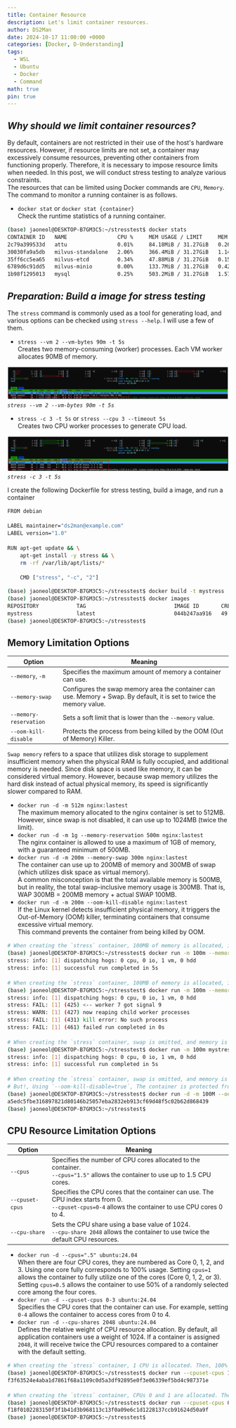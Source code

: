 ```yaml
---
title: Container Resource
description: Let's limit container resources.
author: DS2Man
date: 2024-10-17 11:00:00 +0000
categories: [Docker, D-Understanding]
tags:
  - WSL
  - Ubuntu
  - Docker
  - Command
math: true
pin: true
---
```


## *Why should we limit container resources?*

By default, containers are not restricted in their use of the host's hardware resources. However, if resource limits are not set, a container may excessively consume resources, preventing other containers from functioning properly. Therefore, it is necessary to impose resource limits when needed. In this post, we will conduct stress testing to analyze various constraints.    
The resources that can be limited using Docker commands are `CPU`, `Memory`. The command to monitor a running container is as follows.

- `docker stat` or `docker stat {container}`    
	Check the runtime statistics of a running container.

```bash
(base) jaoneol@DESKTOP-B7GM3C5:~/stresstest$ docker stats
CONTAINER ID   NAME                CPU %     MEM USAGE / LIMIT     MEM %     NET I/O           BLOCK I/O   PIDS
2c79a399533d   attu                0.01%     84.18MiB / 31.27GiB   0.26%     2.41kB / 0B       0B / 0B     19
30030fa9a5db   milvus-standalone   2.06%     366.4MiB / 31.27GiB   1.14%     7.67MB / 10.8MB   0B / 0B     66
35ff6cc5ea65   milvus-etcd         0.34%     47.88MiB / 31.27GiB   0.15%     10.8MB / 7.65MB   0B / 0B     18
6789d6c91dd5   milvus-minio        0.00%     133.7MiB / 31.27GiB   0.42%     29.6kB / 21.7kB   0B / 0B     25
1b98f1295013   mysql               0.25%     503.2MiB / 31.27GiB   1.57%     1.96kB / 0B       0B / 0B     44
```
	
<!--
기본적으로 컨테이너는 호스트의 하드웨어 리소스에 대한 사용 제한을 받지 않는다. 그런데 리소스 제한하지 않으면 Container는 전자원을 마구 사용하게 된다. 결과적으로 다른 컨테이너는 제대로 동작하지 못한다고 함. 그래서 필요시 용량 제한을 둬야한다. 이번 글에선 stress 테스트를 통해서 다양한 제약 조건을 파악하고자 한다.
Docker command를 통해서 제한할 수 리소스는 `CPU`, `Memory`, `Disk I/O`가 있다.
실행 중인 컨테이너를 모니터 하는 명령어는 다음과 같다.
-->

## *Preparation: Build a image for stress testing*

The `stress` command is commonly used as a tool for generating load, and various options can be checked using `stress --help`. I will use a few of them.

- `stress --vm 2 --vm-bytes 90m -t 5s`    
	Creates two memory-consuming (worker) processes.  Each VM worker allocates 90MB of memory.

![stress](/assets/img/docker/2024-10-17-Docker-Understanding7_1.png)
_`stress --vm 2 --vm-bytes 90m -t 5s`_

- `stress -c 3 -t 5s` or `stress --cpu 3 --timeout 5s`    
	Creates two CPU worker processes to generate CPU load.

![stress](/assets/img/docker/2024-10-17-Docker-Understanding7_2.png)
_`stress -c 3 -t 5s`_

<!--
부하 테스트를 위해서 아래 dockerfile을 만들었다. stress 명령어는 부하를 주는 tool 로 주로 사용되며 stress --help로 다양한 옵션을 확인할 수 있다. 이중에서 몇가지 사용하겠다.

stress --cpu 2 --timeout 60s #### CPU 부하 테스트, cpu 2개를 100% 사용
stress --memory 2 --vm-bytes 128M --timeout 60s #### Memory 부하 테스트
-->

I create the following Dockerfile for stress testing, build a image, and run a container

```bash
FROM debian

LABEL maintainer="ds2man@example.com"
LABEL version="1.0"

RUN apt-get update && \
    apt-get install -y stress && \
    rm -rf /var/lib/apt/lists/*

    CMD ["stress", "-c", "2"]
```

```bash
(base) jaoneol@DESKTOP-B7GM3C5:~/stresstest$ docker build -t mystress .
(base) jaoneol@DESKTOP-B7GM3C5:~/stresstest$ docker images
REPOSITORY            TAG                            IMAGE ID       CREATED          SIZE
mystress              latest                         044b247aa916   49 seconds ago   117MB
(base) jaoneol@DESKTOP-B7GM3C5:~/stresstest$ 
```
	

## Memory Limitation Options

|Option|Meaning|
|---|---|
|`--memory`, `-m`|Specifies the maximum amount of memory a container can use.|
|`--memory-swap`|Configures the swap memory area the container can use. Memory + Swap. By default, it is set to twice the memory value.|
|`--memory-reservation`|Sets a soft limit that is lower than the `--memory` value.|
|`--oom-kill-disable`|Protects the process from being killed by the OOM (Out of Memory) Killer.|

`Swap memory` refers to a space that utilizes disk storage to supplement insufficient memory when the physical RAM is fully occupied, and additional memory is needed. Since disk space is used like memory, it can be considered virtual memory. However, because swap memory utilizes the hard disk instead of actual physical memory, its speed is significantly slower compared to RAM.

- `docker run -d -m 512m nginx:lastest`    
	The maximum memory allocated to the nginx container is set to 512MB.    
	However, since swap is not disabled, it can use up to 1024MB (twice the limit).
- `docker run -d -m 1g --memory-reservation 500m nginx:lastest`    
	The nginx container is allowed to use a maximum of 1GB of memory, with a guaranteed minimum of 500MB.
- `docker run -d -m 200m --memory-swap 300m nginx:lastest`    
	The container can use up to 200MB of memory and 300MB of swap (which utilizes disk space as virtual memory).    
	A common misconception is that the total available memory is 500MB, but in reality, the total swap-inclusive memory usage is 300MB. That is, WAP 300MB = 200MB memory + actual SWAP 100MB.
- `docker run -d -m 200m --oom-kill-disable nginx:lastest`    
	If the Linux kernel detects insufficient physical memory, it triggers the Out-of-Memory (OOM) killer, terminating containers that consume excessive virtual memory.     
	This command prevents the container from being killed by OOM.

```bash
# When creating the `stress` container, 100MB of memory is allocated, including swap. Then, a memory load of 90MB is generated for 5 seconds → Works as expected.
(base) jaoneol@DESKTOP-B7GM3C5:~/stresstest$ docker run -m 100m --memory-swap 100m mystress:latest stress --vm 1 --vm-bytes 90m -t 5s
stress: info: [1] dispatching hogs: 0 cpu, 0 io, 1 vm, 0 hdd
stress: info: [1] successful run completed in 5s

# When creating the `stress` container, 100MB of memory is allocated, including swap. Then, a memory load of 150MB is generated for 5 seconds → Does not work as expected.
(base) jaoneol@DESKTOP-B7GM3C5:~/stresstest$ docker run -m 100m --memory-swap 100m mystress:latest stress --vm 1 --vm-bytes 150m -t 5s
stress: info: [1] dispatching hogs: 0 cpu, 0 io, 1 vm, 0 hdd
stress: FAIL: [1] (425) <-- worker 7 got signal 9
stress: WARN: [1] (427) now reaping child worker processes
stress: FAIL: [1] (431) kill error: No such process
stress: FAIL: [1] (461) failed run completed in 0s

# When creating the `stress` container, swap is omitted, and memory is set to 100MB, allowing a maximum allocation of 200MB. Then, a memory load of 150MB is generated for 5 seconds. → Works as expected.
(base) jaoneol@DESKTOP-B7GM3C5:~/stresstest$ docker run -m 100m mystress:latest stress --vm 1 --vm-bytes 150m -t 5s
stress: info: [1] dispatching hogs: 0 cpu, 0 io, 1 vm, 0 hdd
stress: info: [1] successful run completed in 5s

# When creating the `stress` container, swap is omitted, and memory is set to 100MB, allowing a maximum allocation of 200MB. Then, a memory load of 250MB is generated for 5 seconds. → it triggers the Out-of-Memory (OOM) killer, terminating containers that consume excessive virtual memory.  
# But!, Using `--oom-kill-disable=true`, The container is protected from being killed by OOM (Out of Memory).
(base) jaoneol@DESKTOP-B7GM3C5:~/stresstest$ docker run -d -m 100M --oom-kill-disable=true  mystress:latest stress --vm 1 --vm-bytes 250m -t 5s
a5edc5fbe316897821d80146b25057eba2832eb913cf69d48f5c02b62d868439
(base) jaoneol@DESKTOP-B7GM3C5:~/stresstest$ 
```

## CPU Resource Limitation Options

|Option|Meaning|
|---|---|
|`--cpus`|Specifies the number of CPU cores allocated to the container.  <br>`--cpus="1.5"` allows the container to use up to 1.5 CPU cores.|
|`--cpuset-cpus`|Specifies the CPU cores that the container can use. The CPU index starts from 0.  <br>`--cpuset-cpus=0-4` allows the container to use CPU cores 0 to 4.|
|`--cpu-share`|Sets the CPU share using a base value of 1024.  <br>`--cpu-share 2048` allows the container to use twice the default CPU resources.|

- `docker run -d --cpus=".5" ubuntu:24.04`    
	When there are four CPU cores, they are numbered as Core 0, 1, 2, and 3. Using one core fully corresponds to 100% usage. Setting `cpus=1` allows the container to fully utilize one of the cores (Core 0, 1, 2, or 3).    
	Setting `cpus=0.5` allows the container to use 50% of a randomly selected core among the four cores.
- `docker run -d --cpuset-cpus 0-3 ubuntu:24.04`    
	Specifies the CPU cores that the container can use. For example, setting `0-4` allows the container to access cores from 0 to 4.
- `docker run -d --cpu-shares 2048 ubuntu:24.04`    
	Defines the relative weight of CPU resource allocation. By default, all application containers use a weight of 1024. If a container is assigned `2048`, it will receive twice the CPU resources compared to a container with the default setting.

```bash
# When creating the `stress` container, 1 CPU is allocated. Then, 100% load is applied to a single CPU. → Works as expected.
(base) jaoneol@DESKTOP-B7GM3C5:~/stresstest$ docker run --cpuset-cpus 1 -d mystress:latest stress --cpu 1 -t 5s
f3f63524e4aba1d7861f68a1109c0d5a3df92895e0f3e06339ef5bd4c987371e

# When creating the `stress` container, CPUs 0 and 1 are allocated. Then, 100% load is applied to a single CPU, causing load on either CPU 0 or CPU 1. → Works as expected.
(base) jaoneol@DESKTOP-B7GM3C5:~/stresstest$ docker run --cpuset-cpus 0-1 -d mystress:latest stress --cpu 1 -t 5s
f18f0102283150f3f1b41d3b968113c13f0a09e6c1d1228137ccb91624d50a9f
(base) jaoneol@DESKTOP-B7GM3C5:~/stresstest$ 
```

<!--
## Block I/O Limitation Options

|Option|Meaning|
|---|---|
|`--blkio-weight`|Sets the Block I/O quota, with a selectable range between 100 and 1000 (default: 500).|
|`--blkio-weight-device`|Specifies the Block I/O weight for a specific device.|
|`--device-read-bps`|Limits the read speed for a specific device in units of KB, MB, or GB per second.|
|`--device-write-bps`|Limits the write speed for a specific device in units of KB, MB, or GB per second.|
|`--device-read-iops`|Sets the read speed quota for the container, limiting I/O operations per second (IOPS).  <br>The IOPS quota restricts the number of read operations that can be performed per second.|
|`--device-write-iops`|Sets the write speed quota for the container, limiting I/O operations per second (IOPS).  <br>The data transfer rate per second is calculated as:  <br>**Data Transfer per Second = IOPS × Block Size (Data Unit).**|

`Quota` settings are a method of limiting disk usage per user. They are used in hosting servers and other environments where multiple users share resources, allowing disk usage limits to be set per user or group.

- `docker run -it --rm --blkio-weight 100 ubuntu:latest /bin/bash`    
	Similar to CPU shares, it schedules block I/O operations. The value range is from 100 to 1000 (default: 500). If a specific container is set to `1000`, it will receive twice the I/O resources compared to other containers. If set to `100`, it will receive only 1/5 of the resources.
- `docker run -it --rm --device-write-bps /dev/vda:10mb ubuntu:latest /bin/bash`     
	Limits write speed on `vda` to 10MB.
- `docker run -it --rm --device-write-iops /dev/vda:100 ubuntu:latest /bin/bash`    
	Sets quotas for the container's read/write speed.

-->